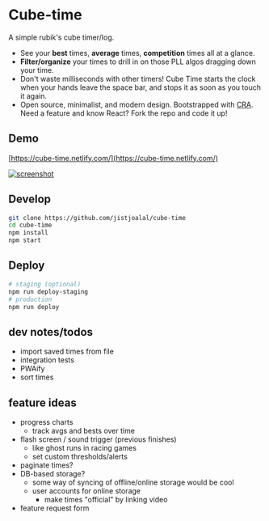 # Cube-time

A simple rubik's cube timer/log.

- See your **best** times, **average** times, **competition** times all at a glance.
- **Filter/organize** your times to drill in on those PLL algos dragging down your time.
- Don't waste milliseconds with other timers! Cube Time starts the clock when your hands leave the space bar, and stops it as soon as you touch it again.
- Open source, minimalist, and modern design. Bootstrapped with [CRA](https://github.com/facebook/create-react-app). Need a feature and know React? Fork the repo and code it up!

## Demo

[https://cube-time.netlify.com/](https://cube-time.netlify.com/)

[![screenshot](https://i.imgur.com/LXSRAbS.png)](https://cube-time.netlify.com/)

## Develop

```bash
git clone https://github.com/jistjoalal/cube-time
cd cube-time
npm install
npm start
```

## Deploy

```bash
# staging (optional)
npm run deploy-staging
# production
npm run deploy
```

## dev notes/todos

- import saved times from file
- integration tests
- PWAify
- sort times

## feature ideas

- progress charts
  - track avgs and bests over time
- flash screen / sound trigger (previous finishes)
  - like ghost runs in racing games
  - set custom thresholds/alerts
- paginate times?
- DB-based storage?
  - some way of syncing of offline/online storage would be cool
  - user accounts for online storage
    - make times "official" by linking video
- feature request form
